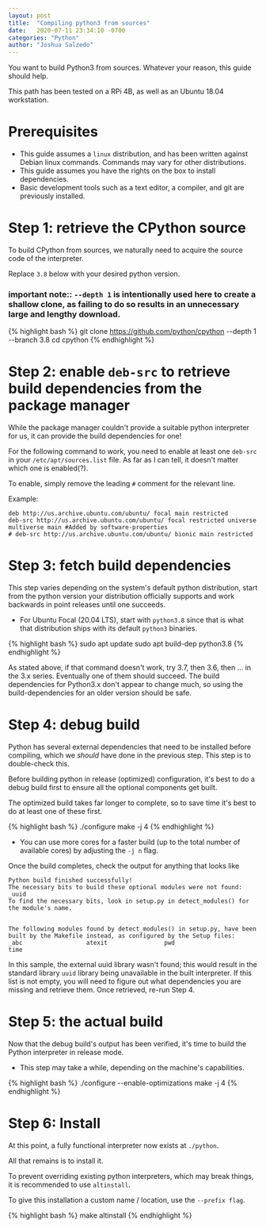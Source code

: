 ```yaml
---
layout: post
title:  "Compiling python3 from sources"
date:   2020-07-11 23:34:10 -0700
categories: "Python"
author: "Joshua Salzedo"
---
```



You want to build Python3 from sources. Whatever your reason, this guide should help.

This path has been tested on a RPi 4B, as well as an Ubuntu 18.04 workstation.

# Prerequisites
- This guide assumes a `linux` distribution, and has been written against Debian linux commands. Commands may vary for other distributions.
- This guide assumes you have the rights on the box to install dependencies.
- Basic development tools such as a text editor, a compiler, and git are previously installed.

# Step 1: retrieve the CPython source

To build CPython from sources, we naturally need to acquire the source code of the interpreter.

Replace `3.8` below with your desired python version.

### important note:: `--depth 1` is intentionally used here to create a shallow clone, as failing to do so results in an unnecessary large and lengthy download.

{% highlight bash %}
git clone https://github.com/python/cpython --depth 1 --branch 3.8
cd cpython
{% endhighlight %}

# Step 2: enable `deb-src` to retrieve build dependencies from the package manager
While the package manager couldn't provide a suitable python interpreter for us, it can provide the build dependencies for one!

For the following command to work, you need to enable at least one `deb-src` in your `/etc/apt/sources.list` file.
As far as I can tell, it doesn't matter which one is enabled(?).

To enable, simply remove the leading `#` comment for the relevant line. 

Example:
```
deb http://us.archive.ubuntu.com/ubuntu/ focal main restricted
deb-src http://us.archive.ubuntu.com/ubuntu/ focal restricted universe multiverse main #Added by software-properties
# deb-src http://us.archive.ubuntu.com/ubuntu/ bionic main restricted
```


# Step 3: fetch build dependencies
This step varies depending on the system's default python distribution, start from the python version your distribution officially supports and work backwards in point releases until one succeeds.
- For Ubuntu Focal (20.04 LTS), start with `python3.8` since that is what that distribution ships with its default `python3` binaries.

{% highlight bash %}
sudo apt update
sudo apt build-dep python3.8
{% endhighlight %}

As stated above, if that command doesn't work, try 3.7, then 3.6, then ... in the 3.x series.
Eventually one of them should succeed. The build dependencies for Python3.x don't appear to change much, so using the build-dependencies for an older version should be safe.

# Step 4: debug build
Python has several external dependencies that need to be installed before compiling, which we *should* have done in the previous step. This step is to double-check this.

Before building python in release (optimized) configuration, it's best to do a debug build first to ensure all the optional components get built.

The optimized build takes far longer to complete, so to save time it's best  to do at least one of these first.

{% highlight bash %}
./configure
make -j 4
{% endhighlight %}

- You can use more cores for a faster build (up to the total number of available cores) by adjusting the `-j n` flag.

Once the build completes, check the output for anything that looks like
```
Python build finished successfully!
The necessary bits to build these optional modules were not found:
_uuid
To find the necessary bits, look in setup.py in detect_modules() for the module's name.


The following modules found by detect_modules() in setup.py, have been
built by the Makefile instead, as configured by the Setup files:
_abc                  atexit                pwd
time
```

In this sample, the external uuid library wasn't found; this would result in the standard library `uuid` library being unavailable in the built interpreter.
If this list is not empty, you will need to figure out what dependencies you are missing and retrieve them.
Once retrieved, re-run Step 4.

# Step 5: the actual build
Now that the debug build's output has been verified, it's time to build the Python interpreter in release mode.
- This step may take a while, depending on the machine's capabilities.

{% highlight bash %}
./configure --enable-optimizations
make -j 4
{% endhighlight %}


# Step 6: Install

At this point, a fully functional interpreter now exists at `./python`.

All that remains is to install it.

To prevent overriding existing python interpreters, which may break things, it is recommended to use `altinstall`.

To give this installation a custom name / location, use the `--prefix flag`.

{% highlight bash %}
make altinstall
{% endhighlight %}
